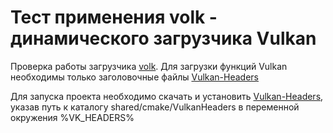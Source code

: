 # Тест применения volk - динамического загрузчика Vulkan

Проверка работы загрузчика [volk](https://github.com/zeux/volk). Для загрузки функций Vulkan необходимы только заголовочные файлы [Vulkan-Headers](https://github.com/KhronosGroup/Vulkan-Headers)

Для запуска проекта необходимо скачать и установить [Vulkan-Headers](https://github.com/KhronosGroup/Vulkan-Headers), указав путь к каталогу shared/cmake/VulkanHeaders в переменной окружения %VK_HEADERS% 